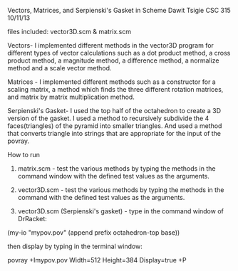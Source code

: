 Vectors, Matrices, and Serpienski's Gasket in Scheme
Dawit Tsigie
CSC 315
10/11/13

files included: vector3D.scm & matrix.scm 

Vectors- I implemented different methods in the vector3D program for different types of vector calculations such as a dot product method, a cross product method, a magnitude method, a difference method, a normalize method and a scale vector method. 

Matrices - I implemented different  methods such as a constructor for a scaling matrix, a method which finds the three different rotation matrices, and matrix by matrix multiplication method. 

Serpienski's Gasket- I used the top half of the octahedron to create a 3D version of the gasket. I used a method to recursively subdivide the 4 faces(triangles) of the pyramid into smaller triangles. And used a method that converts triangle into strings that are appropriate for the input of the povray.

How to run

1. matrix.scm - test the various methods by typing the methods in the command window with the defined test values as the arguments. 


2. vector3D.scm - test the various methods by typing the methods in the command with the defined test values as the arguments.

3. vector3D.scm (Serpienski's gasket) - type in the command window of DrRacket: 

(my-io "mypov.pov" (append prefix octahedron-top base))

then display by typing in the terminal window:

 povray +Imypov.pov Width=512 Height=384 Display=true +P

